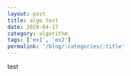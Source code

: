 ```yaml
---
layout: post
title: algo test
date: 2020-04-17
category: algorithm
tags: ['ex1', 'ex2']
permalink: '/blog/:categories/:title'
---
```


test